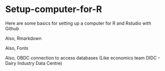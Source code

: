 # Setup-computer-for-R
Here are some basics for setting up a computer for R and Rstudio with Github

Also, Rmarkdown 

Also, Fonts 

Also, OBDC connection to access databases (Like economics team DIDC - Dairy Industry Data Centre) 

